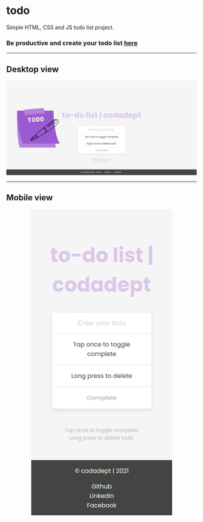 # todo

Simple HTML, CSS and JS todo list project. 

### Be productive and create your todo list [here](https://codadept-todo.netlify.app)

---

## Desktop view

<img src="https://github.com/codadept/todo/blob/master/img/Todo-desktop.png" alt="Todo desktop"/>

---

## Mobile view

<div align="center">
<img src="https://github.com/codadept/todo/blob/master/img/Todo-mobile.png" alt="Todo mobile"/>
</div>
